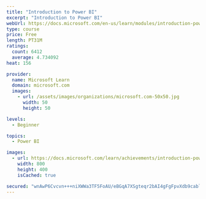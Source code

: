 ```yaml
---
title: "Introduction to Power BI"
excerpt: "Introduction to Power BI"
webUrl: https://docs.microsoft.com/en-us/learn/modules/introduction-power-bi/
type: course
price: Free
length: PT31M
ratings:
  count: 6412
  average: 4.734092
heat: 156

provider:
  name: Microsoft Learn
  domain: microsoft.com
  images:
    - url: /assets/images/organizations/microsoft.com-50x50.jpg
      width: 50
      height: 50

levels:
  - Beginner

topics:
  - Power BI

images:
  - url: https://docs.microsoft.com/learn/achievements/introduction-power-bi-social.png
    width: 800
    height: 400
    isCached: true

secured: "wnAwP6Cvcvn+++niXWWa3TF5FoAU/eBGqA7XSgteqr2bAI4gFgFpvXdb9cablUjLwAivuTY7GEJpFkU7+sXUr4AgtU6Npi5vs8w6ywH07bqqimdymrvnwUSCQiLCxOA5Pca+B2dt7xR09f6pNPuJJXloAT5yzgnr1RS12qDrcU47g3V/OYAZi96iUuPEfYTirppIXIHReOW0VbgfgDEiHgSfyWzGE/jopxOHWibcUc4AHVZRAlmmoKj5KWvdfQXIP3IJisVrP0IOoFBZz19W/yL/l7Y3A5TvwDEp1mKCrfH/Qb1XSOD8ObZQVjGFQ/WoDjl4wGxc4TDe0x0qL6aRRE6+Xxn0TqpDannCDqxGSixjM82FvRj9fMkAG4iwZHvLLKUYoQq2rwhwuY+QFpI66RAhg2HspawQ0D12t0ufY2Q=;YhZUZvt+uGof4jNxxkY6pA=="
---
```


